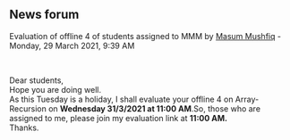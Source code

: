 <h2>News forum</h2><a href="https://moodle.cse.buet.ac.bd/user/view.php?id=1876&course=570"></a>
Evaluation of offline 4 of students assigned to MMM
by <a href="https://moodle.cse.buet.ac.bd/user/view.php?id=1876&course=570">Masum Mushfiq</a> - Monday, 29 March 2021, 9:39 AM


 

Dear students,<br />Hope you are doing well.<br />As this Tuesday is a holiday, I shall evaluate your offline 4 on Array-Recursion on <b>Wednesday 31/3/2021 at 11:00 AM</b>.So, those who are assigned to me, please join my evaluation link at <b>11:00 AM.</b><br />Thanks.






